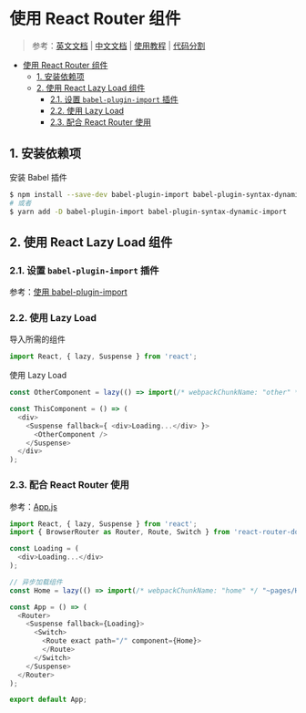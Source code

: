 # 使用 React Router 组件

> 参考：[英文文档](https://reactrouter.com/web/guides/quick-start) | [中文文档](http://react-guide.github.io/react-router-cn/) | [使用教程](https://www.ruanyifeng.com/blog/2016/05/react_router.html) | [代码分割](https://reactrouter.com/web/guides/quick-start)

- [使用 React Router 组件](#使用-react-router-组件)
  - [1. 安装依赖项](#1-安装依赖项)
  - [2. 使用 React Lazy Load 组件](#2-使用-react-lazy-load-组件)
    - [2.1. 设置 `babel-plugin-import` 插件](#21-设置-babel-plugin-import-插件)
    - [2.2. 使用 Lazy Load](#22-使用-lazy-load)
    - [2.3. 配合 React Router 使用](#23-配合-react-router-使用)

## 1. 安装依赖项

安装 Babel 插件

```bash
$ npm install --save-dev babel-plugin-import babel-plugin-syntax-dynamic-import
# 或者
$ yarn add -D babel-plugin-import babel-plugin-syntax-dynamic-import
```

## 2. 使用 React Lazy Load 组件

### 2.1. 设置 `babel-plugin-import` 插件

参考：[使用 babel-plugin-import](./create-react-app.md##use-plugin-babel-plugin-import)

### 2.2. 使用 Lazy Load

导入所需的组件

```javascript
import React, { lazy, Suspense } from 'react';
```

使用 Lazy Load

```javascript
const OtherComponent = lazy(() => import(/* webpackChunkName: "other" */ './components/OtherComponent.js'));

const ThisComponent = () => (
  <div>
    <Suspense fallback={ <div>Loading...</div> }>
      <OtherComponent />
    </Suspense>
  </div>
);
```

### 2.3. 配合 React Router 使用

参考：[App.js](../src/App.js)

```javascript
import React, { lazy, Suspense } from 'react';
import { BrowserRouter as Router, Route, Switch } from 'react-router-dom';

const Loading = (
  <div>Loading...</div>
);

// 异步加载组件
const Home = lazy(() => import(/* webpackChunkName: "home" */ "~pages/Home"));

const App = () => (
  <Router>
    <Suspense fallback={Loading}>
      <Switch>
        <Route exact path="/" component={Home}>
        </Route>
      </Switch>
    </Suspense>
  </Router>
);

export default App;
```
